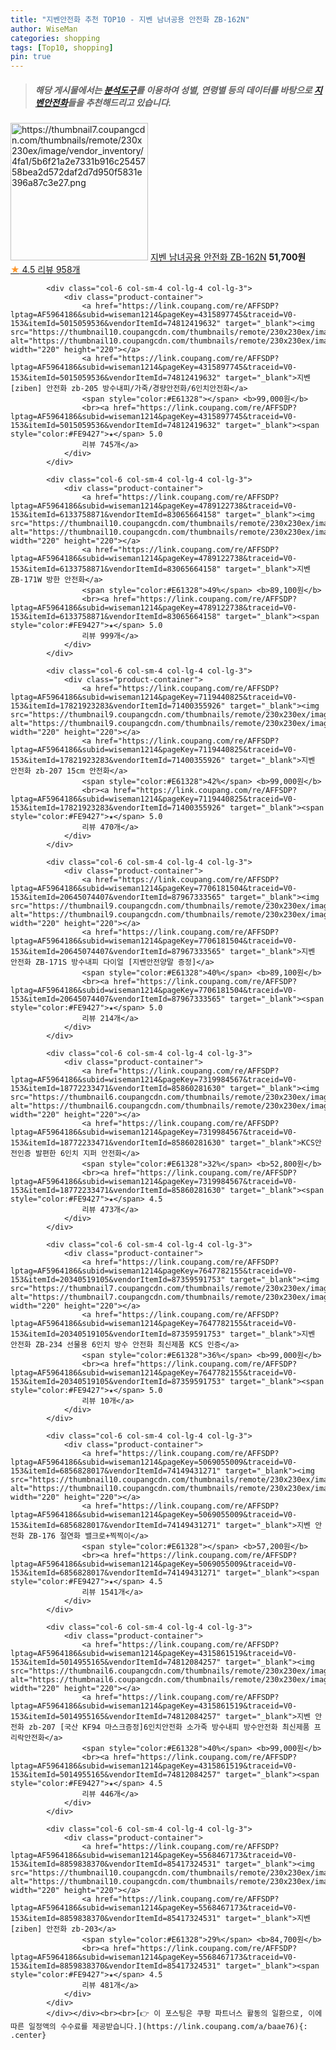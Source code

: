 ```yaml
---
title: "지벤안전화 추천 TOP10 - 지벤 남녀공용 안전화 ZB-162N"
author: WiseMan
categories: shopping
tags: [Top10, shopping]
pin: true
---
```


> ##### 해당 게시물에서는 [**분석도구**](https://itemscout.io/)를 이용하여 **성별**, **연령별** 등의 데이터를 바탕으로 [**지벤안전화**](https://link.coupang.com/a/baae76)들을 추천해드리고 있습니다.
<div class="container"><div class="row">
            <div class="col-6 col-sm-4 col-lg-4 col-lg-3">
                <div class="product-container">
                    <a href="https://link.coupang.com/re/AFFSDP?lptag=AF5964186&subid=wiseman1214&pageKey=6885055259&traceid=V0-153&itemId=16511690654&vendorItemId=85435190664" target="_blank"><img src="https://thumbnail7.coupangcdn.com/thumbnails/remote/230x230ex/image/vendor_inventory/4fa1/5b6f21a2e7331b916c2545758bea2d572daf2d7d950f5831e396a87c3e27.png" alt="https://thumbnail7.coupangcdn.com/thumbnails/remote/230x230ex/image/vendor_inventory/4fa1/5b6f21a2e7331b916c2545758bea2d572daf2d7d950f5831e396a87c3e27.png" width="220" height="220"></a>
                    <a href="https://link.coupang.com/re/AFFSDP?lptag=AF5964186&subid=wiseman1214&pageKey=6885055259&traceid=V0-153&itemId=16511690654&vendorItemId=85435190664" target="_blank">지벤 남녀공용 안전화 ZB-162N</a>
                    <span style="color:#E61328"></span> <b>51,700원</b>
                    <br><a href="https://link.coupang.com/re/AFFSDP?lptag=AF5964186&subid=wiseman1214&pageKey=6885055259&traceid=V0-153&itemId=16511690654&vendorItemId=85435190664" target="_blank"><span style="color:#FE9427">★</span> 4.5
                    리뷰 958개</a>
                </div>
            </div>
            
            <div class="col-6 col-sm-4 col-lg-4 col-lg-3">
                <div class="product-container">
                    <a href="https://link.coupang.com/re/AFFSDP?lptag=AF5964186&subid=wiseman1214&pageKey=4315897745&traceid=V0-153&itemId=5015059536&vendorItemId=74812419632" target="_blank"><img src="https://thumbnail10.coupangcdn.com/thumbnails/remote/230x230ex/image/vendor_inventory/7d02/7f1f6bdd1668a33f31a94b6d5bd9bca11f71e0e6d309e7b7fdafa532f541.png" alt="https://thumbnail10.coupangcdn.com/thumbnails/remote/230x230ex/image/vendor_inventory/7d02/7f1f6bdd1668a33f31a94b6d5bd9bca11f71e0e6d309e7b7fdafa532f541.png" width="220" height="220"></a>
                    <a href="https://link.coupang.com/re/AFFSDP?lptag=AF5964186&subid=wiseman1214&pageKey=4315897745&traceid=V0-153&itemId=5015059536&vendorItemId=74812419632" target="_blank">지벤[ziben] 안전화 zb-205 방수내피/가죽/경량안전화/6인치안전화</a>
                    <span style="color:#E61328"></span> <b>99,000원</b>
                    <br><a href="https://link.coupang.com/re/AFFSDP?lptag=AF5964186&subid=wiseman1214&pageKey=4315897745&traceid=V0-153&itemId=5015059536&vendorItemId=74812419632" target="_blank"><span style="color:#FE9427">★</span> 5.0
                    리뷰 745개</a>
                </div>
            </div>
            
            <div class="col-6 col-sm-4 col-lg-4 col-lg-3">
                <div class="product-container">
                    <a href="https://link.coupang.com/re/AFFSDP?lptag=AF5964186&subid=wiseman1214&pageKey=4789122738&traceid=V0-153&itemId=6133758871&vendorItemId=83065664158" target="_blank"><img src="https://thumbnail10.coupangcdn.com/thumbnails/remote/230x230ex/image/vendor_inventory/5857/f4d03c18aeaf85be09e3bf69584833e6b9e10458324a69e63394eceef25f.png" alt="https://thumbnail10.coupangcdn.com/thumbnails/remote/230x230ex/image/vendor_inventory/5857/f4d03c18aeaf85be09e3bf69584833e6b9e10458324a69e63394eceef25f.png" width="220" height="220"></a>
                    <a href="https://link.coupang.com/re/AFFSDP?lptag=AF5964186&subid=wiseman1214&pageKey=4789122738&traceid=V0-153&itemId=6133758871&vendorItemId=83065664158" target="_blank">지벤 ZB-171W 방한 안전화</a>
                    <span style="color:#E61328">49%</span> <b>89,100원</b>
                    <br><a href="https://link.coupang.com/re/AFFSDP?lptag=AF5964186&subid=wiseman1214&pageKey=4789122738&traceid=V0-153&itemId=6133758871&vendorItemId=83065664158" target="_blank"><span style="color:#FE9427">★</span> 5.0
                    리뷰 999개</a>
                </div>
            </div>
            
            <div class="col-6 col-sm-4 col-lg-4 col-lg-3">
                <div class="product-container">
                    <a href="https://link.coupang.com/re/AFFSDP?lptag=AF5964186&subid=wiseman1214&pageKey=7119440825&traceid=V0-153&itemId=17821923283&vendorItemId=71400355926" target="_blank"><img src="https://thumbnail9.coupangcdn.com/thumbnails/remote/230x230ex/image/vendor_inventory/6c15/d3595919a4414e73e2278f7e94f9417c0f0194cd8b60806f251a500d991a.png" alt="https://thumbnail9.coupangcdn.com/thumbnails/remote/230x230ex/image/vendor_inventory/6c15/d3595919a4414e73e2278f7e94f9417c0f0194cd8b60806f251a500d991a.png" width="220" height="220"></a>
                    <a href="https://link.coupang.com/re/AFFSDP?lptag=AF5964186&subid=wiseman1214&pageKey=7119440825&traceid=V0-153&itemId=17821923283&vendorItemId=71400355926" target="_blank">지벤 안전화 zb-207 15cm 안전화</a>
                    <span style="color:#E61328">42%</span> <b>99,000원</b>
                    <br><a href="https://link.coupang.com/re/AFFSDP?lptag=AF5964186&subid=wiseman1214&pageKey=7119440825&traceid=V0-153&itemId=17821923283&vendorItemId=71400355926" target="_blank"><span style="color:#FE9427">★</span> 5.0
                    리뷰 470개</a>
                </div>
            </div>
            
            <div class="col-6 col-sm-4 col-lg-4 col-lg-3">
                <div class="product-container">
                    <a href="https://link.coupang.com/re/AFFSDP?lptag=AF5964186&subid=wiseman1214&pageKey=7706181504&traceid=V0-153&itemId=20645074407&vendorItemId=87967333565" target="_blank"><img src="https://thumbnail9.coupangcdn.com/thumbnails/remote/230x230ex/image/vendor_inventory/8e79/4d0091843a8f99d64b99e0fef4f6d1720bd9a5087f0258f9ce31c2f983b4.png" alt="https://thumbnail9.coupangcdn.com/thumbnails/remote/230x230ex/image/vendor_inventory/8e79/4d0091843a8f99d64b99e0fef4f6d1720bd9a5087f0258f9ce31c2f983b4.png" width="220" height="220"></a>
                    <a href="https://link.coupang.com/re/AFFSDP?lptag=AF5964186&subid=wiseman1214&pageKey=7706181504&traceid=V0-153&itemId=20645074407&vendorItemId=87967333565" target="_blank">지벤 안전화 ZB-171S 방수내피 다이얼 [지벤안전양말 증정]</a>
                    <span style="color:#E61328">40%</span> <b>89,100원</b>
                    <br><a href="https://link.coupang.com/re/AFFSDP?lptag=AF5964186&subid=wiseman1214&pageKey=7706181504&traceid=V0-153&itemId=20645074407&vendorItemId=87967333565" target="_blank"><span style="color:#FE9427">★</span> 5.0
                    리뷰 214개</a>
                </div>
            </div>
            
            <div class="col-6 col-sm-4 col-lg-4 col-lg-3">
                <div class="product-container">
                    <a href="https://link.coupang.com/re/AFFSDP?lptag=AF5964186&subid=wiseman1214&pageKey=7319984567&traceid=V0-153&itemId=18772233471&vendorItemId=85860281630" target="_blank"><img src="https://thumbnail6.coupangcdn.com/thumbnails/remote/230x230ex/image/vendor_inventory/f4f6/62117b929b64b83a948c5d3941f7576cb43d5df3d28b4b3055030b4b50a8.jpg" alt="https://thumbnail6.coupangcdn.com/thumbnails/remote/230x230ex/image/vendor_inventory/f4f6/62117b929b64b83a948c5d3941f7576cb43d5df3d28b4b3055030b4b50a8.jpg" width="220" height="220"></a>
                    <a href="https://link.coupang.com/re/AFFSDP?lptag=AF5964186&subid=wiseman1214&pageKey=7319984567&traceid=V0-153&itemId=18772233471&vendorItemId=85860281630" target="_blank">KCS안전인증 발편한 6인치 지퍼 안전화</a>
                    <span style="color:#E61328">32%</span> <b>52,800원</b>
                    <br><a href="https://link.coupang.com/re/AFFSDP?lptag=AF5964186&subid=wiseman1214&pageKey=7319984567&traceid=V0-153&itemId=18772233471&vendorItemId=85860281630" target="_blank"><span style="color:#FE9427">★</span> 4.5
                    리뷰 473개</a>
                </div>
            </div>
            
            <div class="col-6 col-sm-4 col-lg-4 col-lg-3">
                <div class="product-container">
                    <a href="https://link.coupang.com/re/AFFSDP?lptag=AF5964186&subid=wiseman1214&pageKey=7647782155&traceid=V0-153&itemId=20340519105&vendorItemId=87359591753" target="_blank"><img src="https://thumbnail7.coupangcdn.com/thumbnails/remote/230x230ex/image/vendor_inventory/c744/eef983b4a544a89584dd966687ce105c7500ceade2f72ad4f8ffaae55c22.png" alt="https://thumbnail7.coupangcdn.com/thumbnails/remote/230x230ex/image/vendor_inventory/c744/eef983b4a544a89584dd966687ce105c7500ceade2f72ad4f8ffaae55c22.png" width="220" height="220"></a>
                    <a href="https://link.coupang.com/re/AFFSDP?lptag=AF5964186&subid=wiseman1214&pageKey=7647782155&traceid=V0-153&itemId=20340519105&vendorItemId=87359591753" target="_blank">지벤 안전화 ZB-234 선물용 6인치 방수 안전화 최신제품 KCS 인증</a>
                    <span style="color:#E61328">36%</span> <b>99,000원</b>
                    <br><a href="https://link.coupang.com/re/AFFSDP?lptag=AF5964186&subid=wiseman1214&pageKey=7647782155&traceid=V0-153&itemId=20340519105&vendorItemId=87359591753" target="_blank"><span style="color:#FE9427">★</span> 5.0
                    리뷰 10개</a>
                </div>
            </div>
            
            <div class="col-6 col-sm-4 col-lg-4 col-lg-3">
                <div class="product-container">
                    <a href="https://link.coupang.com/re/AFFSDP?lptag=AF5964186&subid=wiseman1214&pageKey=5069055009&traceid=V0-153&itemId=6856828017&vendorItemId=74149431271" target="_blank"><img src="https://thumbnail10.coupangcdn.com/thumbnails/remote/230x230ex/image/vendor_inventory/3366/3d5cfab36fecb7736038b233d0a31c32b556ac88b209133df2059759a0cd.png" alt="https://thumbnail10.coupangcdn.com/thumbnails/remote/230x230ex/image/vendor_inventory/3366/3d5cfab36fecb7736038b233d0a31c32b556ac88b209133df2059759a0cd.png" width="220" height="220"></a>
                    <a href="https://link.coupang.com/re/AFFSDP?lptag=AF5964186&subid=wiseman1214&pageKey=5069055009&traceid=V0-153&itemId=6856828017&vendorItemId=74149431271" target="_blank">지벤 안전화 ZB-176 절연화 밸크로+찍찍이</a>
                    <span style="color:#E61328"></span> <b>57,200원</b>
                    <br><a href="https://link.coupang.com/re/AFFSDP?lptag=AF5964186&subid=wiseman1214&pageKey=5069055009&traceid=V0-153&itemId=6856828017&vendorItemId=74149431271" target="_blank"><span style="color:#FE9427">★</span> 4.5
                    리뷰 1541개</a>
                </div>
            </div>
            
            <div class="col-6 col-sm-4 col-lg-4 col-lg-3">
                <div class="product-container">
                    <a href="https://link.coupang.com/re/AFFSDP?lptag=AF5964186&subid=wiseman1214&pageKey=4315861519&traceid=V0-153&itemId=5014955165&vendorItemId=74812084257" target="_blank"><img src="https://thumbnail6.coupangcdn.com/thumbnails/remote/230x230ex/image/vendor_inventory/0786/20834b0df350fe1001c82e1320f85dc3878a63851c6fc4852250fc131b85.png" alt="https://thumbnail6.coupangcdn.com/thumbnails/remote/230x230ex/image/vendor_inventory/0786/20834b0df350fe1001c82e1320f85dc3878a63851c6fc4852250fc131b85.png" width="220" height="220"></a>
                    <a href="https://link.coupang.com/re/AFFSDP?lptag=AF5964186&subid=wiseman1214&pageKey=4315861519&traceid=V0-153&itemId=5014955165&vendorItemId=74812084257" target="_blank">지벤 안전화 zb-207 [국산 KF94 마스크증정]6인치안전화 소가죽 방수내피 방수안전화 최신제품 프리락안전화</a>
                    <span style="color:#E61328">40%</span> <b>99,000원</b>
                    <br><a href="https://link.coupang.com/re/AFFSDP?lptag=AF5964186&subid=wiseman1214&pageKey=4315861519&traceid=V0-153&itemId=5014955165&vendorItemId=74812084257" target="_blank"><span style="color:#FE9427">★</span> 4.5
                    리뷰 446개</a>
                </div>
            </div>
            
            <div class="col-6 col-sm-4 col-lg-4 col-lg-3">
                <div class="product-container">
                    <a href="https://link.coupang.com/re/AFFSDP?lptag=AF5964186&subid=wiseman1214&pageKey=5568467173&traceid=V0-153&itemId=8859838370&vendorItemId=85417324531" target="_blank"><img src="https://thumbnail10.coupangcdn.com/thumbnails/remote/230x230ex/image/vendor_inventory/e988/8d02820b3564dcc8b6ff7012d3e99ecf25350e1aaccf258dcb4d9bea513b.png" alt="https://thumbnail10.coupangcdn.com/thumbnails/remote/230x230ex/image/vendor_inventory/e988/8d02820b3564dcc8b6ff7012d3e99ecf25350e1aaccf258dcb4d9bea513b.png" width="220" height="220"></a>
                    <a href="https://link.coupang.com/re/AFFSDP?lptag=AF5964186&subid=wiseman1214&pageKey=5568467173&traceid=V0-153&itemId=8859838370&vendorItemId=85417324531" target="_blank">지벤[ziben] 안전화 zb-203</a>
                    <span style="color:#E61328">29%</span> <b>84,700원</b>
                    <br><a href="https://link.coupang.com/re/AFFSDP?lptag=AF5964186&subid=wiseman1214&pageKey=5568467173&traceid=V0-153&itemId=8859838370&vendorItemId=85417324531" target="_blank"><span style="color:#FE9427">★</span> 4.5
                    리뷰 481개</a>
                </div>
            </div>
            </div></div><br><br>[👉 이 포스팅은 쿠팡 파트너스 활동의 일환으로, 이에 따른 일정액의 수수료를 제공받습니다.](https://link.coupang.com/a/baae76){: .center}
